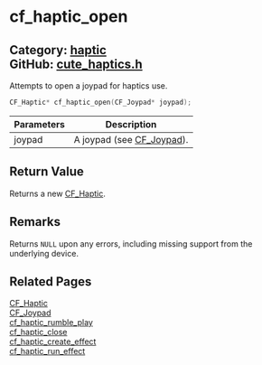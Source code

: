 [](../header.md ':include')

# cf_haptic_open

Category: [haptic](/api_reference?id=haptic)  
GitHub: [cute_haptics.h](https://github.com/RandyGaul/cute_framework/blob/master/include/cute_haptics.h)  
---

Attempts to open a joypad for haptics use.

```cpp
CF_Haptic* cf_haptic_open(CF_Joypad* joypad);
```

Parameters | Description
--- | ---
joypad | A joypad (see [CF_Joypad](/input/cf_joypad.md)).

## Return Value

Returns a new [CF_Haptic](/haptic/cf_haptic.md).

## Remarks

Returns `NULL` upon any errors, including missing support from the underlying device.

## Related Pages

[CF_Haptic](/haptic/cf_haptic.md)  
[CF_Joypad](/input/cf_joypad.md)  
[cf_haptic_rumble_play](/haptic/cf_haptic_rumble_play.md)  
[cf_haptic_close](/haptic/cf_haptic_close.md)  
[cf_haptic_create_effect](/haptic/cf_haptic_create_effect.md)  
[cf_haptic_run_effect](/haptic/cf_haptic_run_effect.md)  
